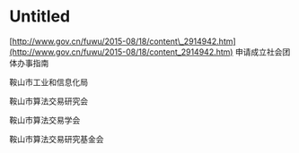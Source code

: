# Untitled

[http://www.gov.cn/fuwu/2015-08/18/content\_2914942.htm](http://www.gov.cn/fuwu/2015-08/18/content_2914942.htm) 申请成立社会团体办事指南

鞍山市工业和信息化局  
  
鞍山市算法交易研究会

鞍山市算法交易学会

鞍山市算法交易研究基金会

